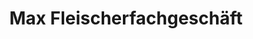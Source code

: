 ---
title: "Max Fleischerfachgeschäft"
url: /hof/max-fleischerfachgeschaeft-hans-boeckler-strasse/
shop: Metzgerei
---